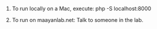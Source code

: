 1. To run locally on a Mac, execute:
php -S localhost:8000

2. To run on maayanlab.net:
Talk to someone in the lab.
